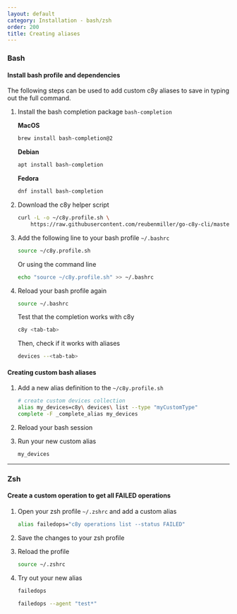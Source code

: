```yaml
---
layout: default
category: Installation - bash/zsh
order: 200
title: Creating aliases
---
```


### Bash

#### Install bash profile and dependencies

The following steps can be used to add custom c8y aliases to save in typing out the full command.

1. Install the bash completion package `bash-completion`

    **MacOS**

    ```sh
    brew install bash-completion@2
    ```

    **Debian**

    ```sh
    apt install bash-completion
    ```

    **Fedora**

    ```sh
    dnf install bash-completion
    ```

2. Download the c8y helper script

    ```sh
    curl -L -o ~/c8y.profile.sh \
        https://raw.githubusercontent.com/reubenmiller/go-c8y-cli/master/tools/c8y.profile.sh
    ```

3. Add the following line to your bash profile `~/.bashrc`

    ```sh
    source ~/c8y.profile.sh
    ```

    Or using the command line

    ```sh
    echo "source ~/c8y.profile.sh" >> ~/.bashrc
    ```

4. Reload your bash profile again

    ```sh
    source ~/.bashrc
    ```

    Test that the completion works with c8y

    ```sh
    c8y <tab-tab>
    ```

    Then, check if it works with aliases

    ```sh
    devices --<tab-tab>
    ```

#### Creating custom bash aliases

1. Add a new alias definition to the `~/c8y.profile.sh`

    ```sh
    # create custom devices collection
    alias my_devices=c8y\ devices\ list --type "myCustomType"
    complete -F _complete_alias my_devices
    ```

2. Reload your bash session

3. Run your new custom alias

    ```sh
    my_devices
    ```

---

### Zsh

#### Create a custom operation to get all FAILED operations

1. Open your zsh profile `~/.zshrc` and add a custom alias

    ```sh
    alias failedops="c8y operations list --status FAILED"
    ```

2. Save the changes to your zsh profile

3. Reload the profile

    ```sh
    source ~/.zshrc
    ```

4. Try out your new alias

    ```sh
    failedops
    ```

    ```sh
    failedops --agent "test*"
    ```

